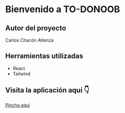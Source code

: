 # Bienvenido a TO-DONOOB

## Autor del proyecto

Carlos Chacón Atienza

## Herramientas utilizadas

- React 
- Tailwind

## Visita la aplicación aquí 👇

[Pincha aquí](https://to-donoob.vercel.app/)
